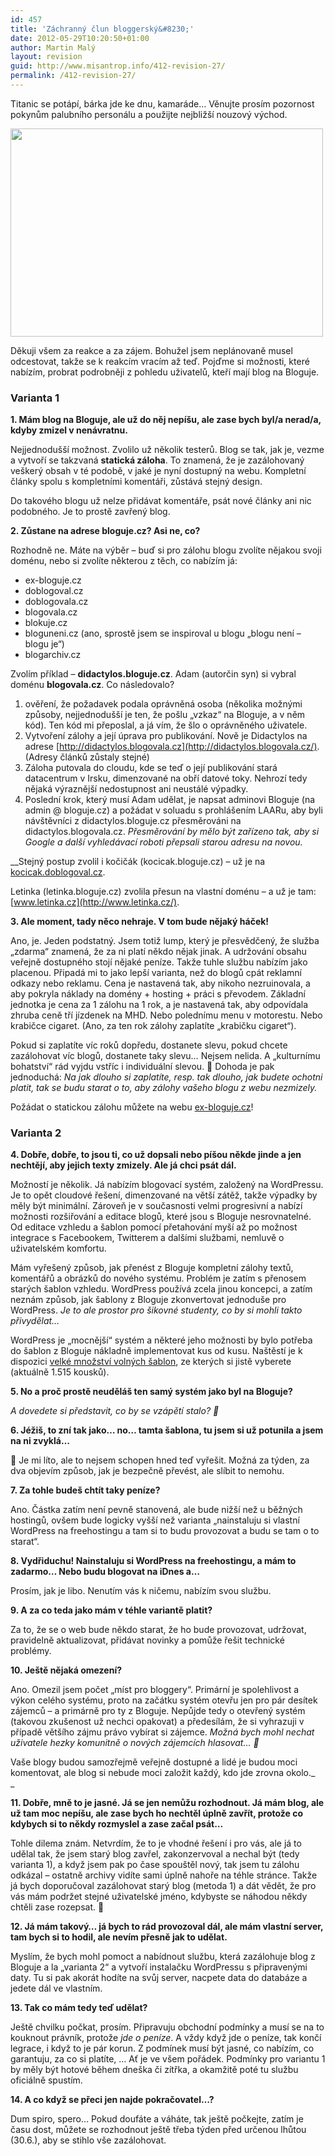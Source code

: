 ```yaml
---
id: 457
title: 'Záchranný člun bloggerský&#8230;'
date: 2012-05-29T10:20:50+01:00
author: Martin Malý
layout: revision
guid: http://www.misantrop.info/412-revision-27/
permalink: /412-revision-27/
---
```

Titanic se potápí, bárka jde ke dnu, kamaráde&#8230; Věnujte prosím pozornost pokynům palubního personálu a použijte nejbližší nouzový východ.

<!--more-->

<a href="http://www.misantrop.info/?attachment_id=413" rel="attachment wp-att-413"><img class="aligncenter size-full wp-image-413" title="7001022801_e5cfddd7c4" src="http://www.misantrop.info/wp-content/uploads/2012/05/7001022801_e5cfddd7c4.jpg" alt="" width="500" height="333" srcset="https://www.misantrop.info/wp-content/uploads/2012/05/7001022801_e5cfddd7c4.jpg 500w, https://www.misantrop.info/wp-content/uploads/2012/05/7001022801_e5cfddd7c4-200x133.jpg 200w" sizes="(max-width: 500px) 100vw, 500px" /></a>

Děkuji všem za reakce a za zájem. Bohužel jsem neplánovaně musel odcestovat, takže se k reakcím vracím až teď. Pojďme si možnosti, které nabízím, probrat podrobněji z pohledu uživatelů, kteří mají blog na Bloguje.

### Varianta 1

**1. Mám blog na Bloguje, ale už do něj nepíšu, ale zase bych byl/a nerad/a, kdyby zmizel v nenávratnu.**

Nejjednodušší možnost. Zvolilo už několik testerů. Blog se tak, jak je, vezme a vytvoří se takzvaná **statická záloha**. To znamená, že je zazálohovaný veškerý obsah v té podobě, v jaké je nyní dostupný na webu. Kompletní články spolu s kompletními komentáři, zůstává stejný design.

Do takového blogu už nelze přidávat komentáře, psát nové články ani nic podobného. Je to prostě zavřený blog.

**2. Zůstane na adrese bloguje.cz? Asi ne, co?**

Rozhodně ne. Máte na výběr &#8211; buď si pro zálohu blogu zvolíte nějakou svoji doménu, nebo si zvolíte některou z těch, co nabízím já:

  * ex-bloguje.cz
  * doblogoval.cz
  * doblogovala.cz
  * blogovala.cz
  * blokuje.cz
  * bloguneni.cz (ano, sprostě jsem se inspiroval u blogu &#8222;blogu není &#8211; blogu je&#8220;)
  * blogarchiv.cz

Zvolím příklad &#8211; **didactylos.bloguje.cz**. Adam (autorčin syn) si vybral doménu **blogovala.cz**. Co následovalo?

1. ověření, že požadavek podala oprávněná osoba (několika možnými způsoby, nejjednodušší je ten, že pošlu &#8222;vzkaz&#8220; na Bloguje, a v něm kód). Ten kód mi přeposlal, a já vím, že šlo o oprávněného uživatele.  
2. Vytvoření zálohy a její úprava pro publikování. Nově je Didactylos na adrese [http://didactylos.blogovala.cz](http://didactylos.blogovala.cz/). (Adresy článků zůstaly stejné)  
3. Záloha putovala do cloudu, kde se teď o její publikování stará datacentrum v Irsku, dimenzované na obří datové toky. Nehrozí tedy nějaká výraznější nedostupnost ani neustálé výpadky.  
4. Poslední krok, který musí Adam udělat, je napsat adminovi Bloguje (na admin @ bloguje.cz) a požádat v soluadu s prohlášením LAARu, aby byli návštěvníci z didactylos.bloguje.cz přesměrováni na didactylos.blogovala.cz. _Přesměrování by mělo být zařízeno tak, aby si Google a další vyhledávací roboti přepsali starou adresu na novou._

__Stejný postup zvolil i kočičák (kocicak.bloguje.cz) &#8211; už je na [kocicak.doblogoval.cz](http://kocicak.doblogoval.cz/).

Letinka (letinka.bloguje.cz) zvolila přesun na vlastní doménu &#8211; a už je tam: [www.letinka.cz](http://www.letinka.cz/).

**3. Ale moment, tady něco nehraje. V tom bude nějaký háček!**

Ano, je. Jeden podstatný. Jsem totiž lump, který je přesvědčený, že služba &#8222;zdarma&#8220; znamená, že za ni platí někdo nějak jinak. A udržování obsahu veřejně dostupného stojí nějaké peníze. Takže tuhle službu nabízím jako placenou. Připadá mi to jako lepší varianta, než do blogů cpát reklamní odkazy nebo reklamu. Cena je nastavená tak, aby nikoho nezruinovala, a aby pokryla náklady na domény + hosting + práci s převodem. Základní jednotka je cena za 1 zálohu na 1 rok, a je nastavená tak, aby odpovídala zhruba ceně tří jízdenek na MHD. Nebo polednímu menu v motorestu. Nebo krabičce cigaret. (Ano, za ten rok zálohy zaplatíte &#8222;krabičku cigaret&#8220;).

Pokud si zaplatíte víc roků dopředu, dostanete slevu, pokud chcete zazálohovat víc blogů, dostanete taky slevu&#8230; Nejsem nelida. A &#8222;kulturnímu bohatství&#8220; rád vyjdu vstříc i individuální slevou. 🙂 Dohoda je pak jednoduchá: _Na jak dlouho si zaplatíte, resp. tak dlouho, jak budete ochotni platit, tak se budu starat o to, aby zálohy vašeho blogu z webu nezmizely._

Požádat o statickou zálohu můžete na webu [ex-bloguje.cz](http://www.ex-bloguje.cz/)!

### Varianta 2

**4. Dobře, dobře, to jsou ti, co už dopsali nebo píšou někde jinde a jen nechtějí, aby jejich texty zmizely. Ale já chci psát dál.**

Možností je několik. Já nabízím blogovací systém, založený na WordPressu. Je to opět cloudové řešení, dimenzované na větší zátěž, takže výpadky by měly být minimální. Zároveň je v současnosti velmi progresivní a nabízí možnosti rozšiřování a editace blogů, které jsou s Bloguje nesrovnatelné. Od editace vzhledu a šablon pomocí přetahování myší až po možnost integrace s Facebookem, Twitterem a dalšími službami, nemluvě o uživatelském komfortu.

Mám vyřešený způsob, jak přenést z Bloguje kompletní zálohy textů, komentářů a obrázků do nového systému. Problém je zatím s přenosem starých šablon vzhledu. WordPress používá zcela jinou koncepci, a zatím neznám způsob, jak šablony z Bloguje zkonvertovat jednoduše pro WordPress. _Je to ale prostor pro šikovné studenty, co by si mohli takto přivydělat&#8230;_

WordPress je &#8222;mocnější&#8220; systém a některé jeho možnosti by bylo potřeba do šablon z Bloguje nákladně implementovat kus od kusu. Naštěstí je k dispozici [velké množství volných šablon](http://wordpress.org/extend/themes/), ze kterých si jistě vyberete (aktuálně 1.515 kousků).

**5. No a proč prostě neuděláš ten samý systém jako byl na Bloguje?**

_A dovedete si představit, co by se vzápětí stalo? 🙂_

**6. Jéžiš, to zní tak jako&#8230; no&#8230; tamta šablona, tu jsem si už potunila a jsem na ni zvyklá&#8230;**

🙁 Je mi líto, ale to nejsem schopen hned teď vyřešit. Možná za týden, za dva objevím způsob, jak je bezpečně převést, ale slíbit to nemohu.

**7. Za tohle budeš chtít taky peníze?**

Ano. Částka zatím není pevně stanovená, ale bude nižší než u běžných hostingů, ovšem bude logicky vyšší než varianta &#8222;nainstaluju si vlastní WordPress na freehostingu a tam si to budu provozovat a budu se tam o to starat&#8220;.

**8. Vydřiduchu! Nainstaluju si WordPress na freehostingu, a mám to zadarmo&#8230; Nebo budu blogovat na iDnes a&#8230;**

Prosím, jak je libo. Nenutím vás k ničemu, nabízím svou službu.

**9. A za co teda jako mám v téhle variantě platit?**

Za to, že se o web bude někdo starat, že ho bude provozovat, udržovat, pravidelně aktualizovat, přidávat novinky a pomůže řešit technické problémy.

**10. Ještě nějaká omezení?**

Ano. Omezil jsem počet &#8222;míst pro bloggery&#8220;. Primární je spolehlivost a výkon celého systému, proto na začátku systém otevřu jen pro pár desítek zájemců &#8211; a primárně pro ty z Bloguje. Nepůjde tedy o otevřený systém (takovou zkušenost už nechci opakovat) a předesílám, že si vyhrazuji v případě většího zájmu právo vybírat si zájemce. _Možná bych mohl nechat uživatele hezky komunitně o nových zájemcích hlasovat&#8230; 🙂_

Vaše blogy budou samozřejmě veřejně dostupné a lidé je budou moci komentovat, ale blog si nebude moci založit každý, kdo jde zrovna okolo._  
_ 

**11. Dobře, mně to je jasné. Já se jen nemůžu rozhodnout. Já mám blog, ale už tam moc nepíšu, ale zase bych ho nechtěl úplně zavřít, protože co kdybych si to někdy rozmyslel a zase začal psát&#8230;**

Tohle dilema znám. Netvrdím, že to je vhodné řešení i pro vás, ale já to udělal tak, že jsem starý blog zavřel, zakonzervoval a nechal být (tedy varianta 1), a když jsem pak po čase spouštěl nový, tak jsem tu zálohu odkázal &#8211; ostatně archivy vidíte sami úplně nahoře na téhle stránce. Takže já bych doporučoval zazálohovat starý blog (metoda 1) a dát vědět, že pro vás mám podržet stejné uživatelské jméno, kdybyste se náhodou někdy chtěli zase rozepsat. 🙂

**12. Já mám takový&#8230; já bych to rád provozoval dál, ale mám vlastní server, tam bych si to hodil, ale nevím přesně jak to udělat.**

Myslím, že bych mohl pomoct a nabídnout službu, která zazálohuje blog z Bloguje a la &#8222;varianta 2&#8220; a vytvoří instalačku WordPressu s připravenými daty. Tu si pak akorát hodíte na svůj server, nacpete data do databáze a jedete dál ve vlastním.

**13. Tak co mám tedy teď udělat?**

Ještě chvilku počkat, prosím. Připravuju obchodní podmínky a musí se na to kouknout právník, protože _jde o peníze_. A vždy když jde o peníze, tak končí legrace, i když to je pár korun. Z podmínek musí být jasné, co nabízím, co garantuju, za co si platíte, &#8230; Ať je ve všem pořádek. Podmínky pro variantu 1 by měly být hotové během dneška či zítřka, a okamžitě poté tu službu oficiálně spustím.

**14. A co když se přeci jen najde pokračovatel&#8230;?**

Dum spiro, spero&#8230; Pokud doufáte a váháte, tak ještě počkejte, zatím je času dost, můžete se rozhodnout ještě třeba týden před určenou lhůtou (30.6.), aby se stihlo vše zazálohovat.